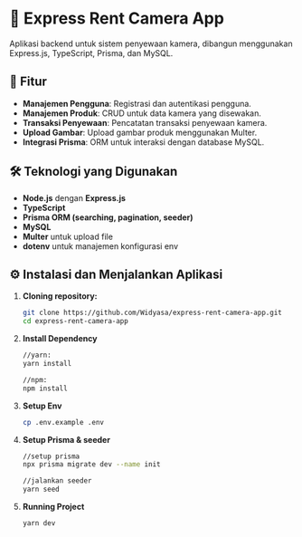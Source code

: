 # 📸 Express Rent Camera App

Aplikasi backend untuk sistem penyewaan kamera, dibangun menggunakan Express.js, TypeScript, Prisma, dan MySQL.

## 🚀 Fitur

- **Manajemen Pengguna**: Registrasi dan autentikasi pengguna.
- **Manajemen Produk**: CRUD untuk data kamera yang disewakan.
- **Transaksi Penyewaan**: Pencatatan transaksi penyewaan kamera.
- **Upload Gambar**: Upload gambar produk menggunakan Multer.
- **Integrasi Prisma**: ORM untuk interaksi dengan database MySQL.

## 🛠️ Teknologi yang Digunakan

- **Node.js** dengan **Express.js**
- **TypeScript**
- **Prisma ORM (searching, pagination, seeder)**
- **MySQL**
- **Multer** untuk upload file
- **dotenv** untuk manajemen konfigurasi env

## ⚙️ Instalasi dan Menjalankan Aplikasi

1. **Cloning repository:**

   ```bash
   git clone https://github.com/Widyasa/express-rent-camera-app.git
   cd express-rent-camera-app

2. **Install Dependency**

   ```bash
   //yarn:
   yarn install

   //npm:
   npm install

3. **Setup Env**

   ```bash
   cp .env.example .env

4. **Setup Prisma & seeder**

   ```bash
   //setup prisma
   npx prisma migrate dev --name init

   //jalankan seeder
   yarn seed

5. **Running Project**

   ```bash
   yarn dev

